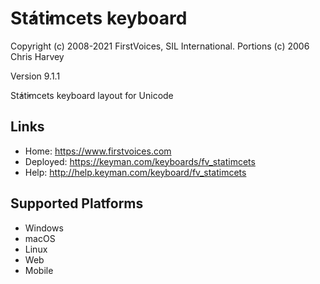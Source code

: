 St̓át̓imcets keyboard
======================

Copyright (c) 2008-2021 FirstVoices, SIL International. Portions (c) 2006 Chris Harvey

Version 9.1.1

St̓át̓imcets keyboard layout for Unicode

Links
-----

 * Home:     <https://www.firstvoices.com>
 * Deployed: <https://keyman.com/keyboards/fv_statimcets>
 * Help:     <http://help.keyman.com/keyboard/fv_statimcets>
 
Supported Platforms
-------------------

 * Windows
 * macOS
 * Linux
 * Web
 * Mobile
